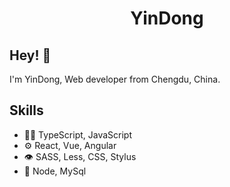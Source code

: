 <h1 align="center">
 YinDong
</h1>

## Hey! 👋
I'm YinDong, Web developer from Chengdu, China.

## Skills
- 👨‍💻 TypeScript, JavaScript
- ⚙️ React, Vue, Angular
- 👁️ SASS, Less, CSS, Stylus
- 💽 Node, MySql
